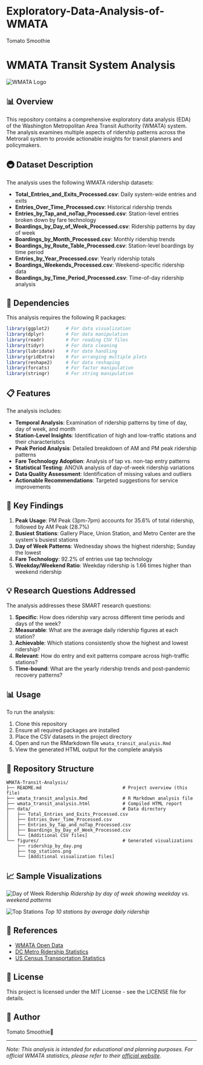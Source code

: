 # Exploratory-Data-Analysis-of-WMATA
Tomato Smoothie
# WMATA Transit System Analysis

![WMATA Logo](https://upload.wikimedia.org/wikipedia/commons/thumb/d/d9/WMATA_Metro_Logo.svg/240px-WMATA_Metro_Logo.svg.png)

## 📊 Overview

This repository contains a comprehensive exploratory data analysis (EDA) of the Washington Metropolitan Area Transit Authority (WMATA) system. The analysis examines multiple aspects of ridership patterns across the Metrorail system to provide actionable insights for transit planners and policymakers.

## 🚇 Dataset Description

The analysis uses the following WMATA ridership datasets:

- **Total_Entries_and_Exits_Processed.csv**: Daily system-wide entries and exits
- **Entries_Over_Time_Processed.csv**: Historical ridership trends
- **Entries_by_Tap_and_noTap_Processed.csv**: Station-level entries broken down by fare technology
- **Boardings_by_Day_of_Week_Processed.csv**: Ridership patterns by day of week
- **Boardings_by_Month_Processed.csv**: Monthly ridership trends
- **Boardings_by_Route_Table_Processed.csv**: Station-level boardings by time period
- **Entries_by_Year_Processed.csv**: Yearly ridership totals
- **Boardings_Weekends_Processed.csv**: Weekend-specific ridership data
- **Boardings_by_Time_Period_Processed.csv**: Time-of-day ridership analysis

## 🔧 Dependencies

This analysis requires the following R packages:

```r
library(ggplot2)      # For data visualization
library(dplyr)        # For data manipulation
library(readr)        # For reading CSV files
library(tidyr)        # For data cleaning
library(lubridate)    # For date handling
library(gridExtra)    # For arranging multiple plots
library(reshape2)     # For data reshaping
library(forcats)      # For factor manipulation
library(stringr)      # For string manipulation
```

## 📋 Features

The analysis includes:

- **Temporal Analysis**: Examination of ridership patterns by time of day, day of week, and month
- **Station-Level Insights**: Identification of high and low-traffic stations and their characteristics
- **Peak Period Analysis**: Detailed breakdown of AM and PM peak ridership patterns
- **Fare Technology Adoption**: Analysis of tap vs. non-tap entry patterns
- **Statistical Testing**: ANOVA analysis of day-of-week ridership variations
- **Data Quality Assessment**: Identification of missing values and outliers
- **Actionable Recommendations**: Targeted suggestions for service improvements

## 🚀 Key Findings

1. **Peak Usage**: PM Peak (3pm-7pm) accounts for 35.6% of total ridership, followed by AM Peak (28.7%)
2. **Busiest Stations**: Gallery Place, Union Station, and Metro Center are the system's busiest stations
3. **Day of Week Patterns**: Wednesday shows the highest ridership; Sunday the lowest
4. **Fare Technology**: 92.2% of entries use tap technology
5. **Weekday/Weekend Ratio**: Weekday ridership is 1.66 times higher than weekend ridership

## 💡 Research Questions Addressed

The analysis addresses these SMART research questions:

1. **Specific**: How does ridership vary across different time periods and days of the week?
2. **Measurable**: What are the average daily ridership figures at each station?
3. **Achievable**: Which stations consistently show the highest and lowest ridership?
4. **Relevant**: How do entry and exit patterns compare across high-traffic stations?
5. **Time-bound**: What are the yearly ridership trends and post-pandemic recovery patterns?

## 📊 Usage

To run the analysis:

1. Clone this repository
2. Ensure all required packages are installed
3. Place the CSV datasets in the project directory
4. Open and run the RMarkdown file `wmata_transit_analysis.Rmd`
5. View the generated HTML output for the complete analysis

## 📂 Repository Structure

```
WMATA-Transit-Analysis/
├── README.md                              # Project overview (this file)
├── wmata_transit_analysis.Rmd             # R Markdown analysis file
├── wmata_transit_analysis.html            # Compiled HTML report
├── data/                                  # Data directory
│   ├── Total_Entries_and_Exits_Processed.csv
│   ├── Entries_Over_Time_Processed.csv
│   ├── Entries_by_Tap_and_noTap_Processed.csv
│   ├── Boardings_by_Day_of_Week_Processed.csv
│   └── [Additional CSV files]
└── figures/                               # Generated visualizations
    ├── ridership_by_day.png
    ├── top_stations.png
    └── [Additional visualization files]
```

## 📈 Sample Visualizations

![Day of Week Ridership](https://example.com/day_of_week_sample.png)
*Ridership by day of week showing weekday vs. weekend patterns*

![Top Stations](https://example.com/top_stations_sample.png)
*Top 10 stations by average daily ridership*

## 🔗 References

- [WMATA Open Data](https://developer.wmata.com/)
- [DC Metro Ridership Statistics](https://www.wmata.com/initiatives/ridership-portal/)
- [US Census Transportation Statistics](https://www.census.gov/topics/employment/commuting.html)

## 📄 License

This project is licensed under the MIT License - see the LICENSE file for details.

## 👤 Author

Tomato Smoothie🍅

---

*Note: This analysis is intended for educational and planning purposes. For official WMATA statistics, please refer to their [official website](https://www.wmata.com/).*
